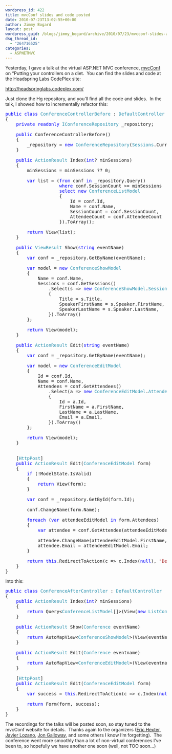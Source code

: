 ```yaml
---
wordpress_id: 422
title: mvcConf slides and code posted
date: 2010-07-23T13:02:55+00:00
author: Jimmy Bogard
layout: post
wordpress_guid: /blogs/jimmy_bogard/archive/2010/07/23/mvcconf-slides-and-code-posted.aspx
dsq_thread_id:
  - "264716525"
categories:
  - ASPNETMVC
---
```

Yesterday, I gave a talk at the virtual ASP.NET MVC conference, [mvcConf](http://mvcconf.com/) on “Putting your controllers on a diet.&#160; You can find the slides and code at the Headspring Labs CodePlex site:

<http://headspringlabs.codeplex.com/>

Just clone the Hg repository, and you’ll find all the code and slides.&#160; In the talk, I showed how to incrementally refactor this:

<pre><span style="color: blue">public class </span><span style="color: #2b91af">ConferenceControllerBefore </span>: <span style="color: #2b91af">DefaultController
</span>{
    <span style="color: blue">private readonly </span><span style="color: #2b91af">IConferenceRepository </span>_repository;

    <span style="color: blue">public </span>ConferenceControllerBefore()
    {
        _repository = <span style="color: blue">new </span><span style="color: #2b91af">ConferenceRepository</span>(<span style="color: #2b91af">Sessions</span>.Current);
    }

    <span style="color: blue">public </span><span style="color: #2b91af">ActionResult </span>Index(<span style="color: blue">int</span>? minSessions)
    {
        minSessions = minSessions ?? 0;

        <span style="color: blue">var </span>list = (<span style="color: blue">from </span>conf <span style="color: blue">in </span>_repository.Query()
                    <span style="color: blue">where </span>conf.SessionCount &gt;= minSessions
                    <span style="color: blue">select new </span><span style="color: #2b91af">ConferenceListModel
                    </span>{
                        Id = conf.Id,
                        Name = conf.Name,
                        SessionCount = conf.SessionCount,
                        AttendeeCount = conf.AttendeeCount
                    }).ToArray();

        <span style="color: blue">return </span>View(list);
    }

    <span style="color: blue">public </span><span style="color: #2b91af">ViewResult </span>Show(<span style="color: blue">string </span>eventName)
    {
        <span style="color: blue">var </span>conf = _repository.GetByName(eventName);

        <span style="color: blue">var </span>model = <span style="color: blue">new </span><span style="color: #2b91af">ConferenceShowModel
        </span>{
            Name = conf.Name,
            Sessions = conf.GetSessions()
                .Select(s =&gt; <span style="color: blue">new </span><span style="color: #2b91af">ConferenceShowModel</span>.<span style="color: #2b91af">SessionModel
                </span>{
                    Title = s.Title,
                    SpeakerFirstName = s.Speaker.FirstName,
                    SpeakerLastName = s.Speaker.LastName,
                }).ToArray()
        };

        <span style="color: blue">return </span>View(model);
    }

    <span style="color: blue">public </span><span style="color: #2b91af">ActionResult </span>Edit(<span style="color: blue">string </span>eventName)
    {
        <span style="color: blue">var </span>conf = _repository.GetByName(eventName);

        <span style="color: blue">var </span>model = <span style="color: blue">new </span><span style="color: #2b91af">ConferenceEditModel
        </span>{
            Id = conf.Id,
            Name = conf.Name,
            Attendees = conf.GetAttendees()
                .Select(a =&gt; <span style="color: blue">new </span><span style="color: #2b91af">ConferenceEditModel</span>.<span style="color: #2b91af">AttendeeEditModel
                </span>{
                    Id = a.Id,
                    FirstName = a.FirstName,
                    LastName = a.LastName,
                    Email = a.Email,
                }).ToArray()
        };

        <span style="color: blue">return </span>View(model);
    }


    [<span style="color: #2b91af">HttpPost</span>]
    <span style="color: blue">public </span><span style="color: #2b91af">ActionResult </span>Edit(<span style="color: #2b91af">ConferenceEditModel </span>form)
    {
        <span style="color: blue">if </span>(!ModelState.IsValid)
        {
            <span style="color: blue">return </span>View(form);
        }

        <span style="color: blue">var </span>conf = _repository.GetById(form.Id);

        conf.ChangeName(form.Name);

        <span style="color: blue">foreach </span>(<span style="color: blue">var </span>attendeeEditModel <span style="color: blue">in </span>form.Attendees)
        {
            <span style="color: blue">var </span>attendee = conf.GetAttendee(attendeeEditModel.Id);

            attendee.ChangeName(attendeeEditModel.FirstName, attendeeEditModel.LastName);
            attendee.Email = attendeeEditModel.Email;
        }

        <span style="color: blue">return this</span>.RedirectToAction(c =&gt; c.Index(<span style="color: blue">null</span>), <span style="color: #a31515">"Default"</span>);
    }
}</pre>

[](http://11011.net/software/vspaste)

Into this:

<pre><span style="color: blue">public class </span><span style="color: #2b91af">ConferenceAfterController </span>: <span style="color: #2b91af">DefaultController
</span>{
    <span style="color: blue">public </span><span style="color: #2b91af">ActionResult </span>Index(<span style="color: blue">int</span>? minSessions)
    {
        <span style="color: blue">return </span>Query&lt;<span style="color: #2b91af">ConferenceListModel</span>[]&gt;(View(<span style="color: blue">new </span><span style="color: #2b91af">ListConferences</span>(minSessions)));
    }

    <span style="color: blue">public </span><span style="color: #2b91af">ActionResult </span>Show(<span style="color: #2b91af">Conference </span>eventName)
    {
        <span style="color: blue">return </span>AutoMapView&lt;<span style="color: #2b91af">ConferenceShowModel</span>&gt;(View(eventName));
    }

    <span style="color: blue">public </span><span style="color: #2b91af">ActionResult </span>Edit(<span style="color: #2b91af">Conference </span>eventname)
    {
        <span style="color: blue">return </span>AutoMapView&lt;<span style="color: #2b91af">ConferenceEditModel</span>&gt;(View(eventname));
    }

    [<span style="color: #2b91af">HttpPost</span>]
    <span style="color: blue">public </span><span style="color: #2b91af">ActionResult </span>Edit(<span style="color: #2b91af">ConferenceEditModel </span>form)
    {
        <span style="color: blue">var </span>success = <span style="color: blue">this</span>.RedirectToAction(c =&gt; c.Index(<span style="color: blue">null</span>), <span style="color: #a31515">"Default"</span>);
        
        <span style="color: blue">return </span>Form(form, success);
    }
}</pre>

[](http://11011.net/software/vspaste)

The recordings for the talks will be posted soon, so stay tuned to the mvcConf website for details.&#160; Thanks again to the organizers ([Eric Hexter](http://www.lostechies.com/blogs/hex/), [Javier Lozano](http://lozanotek.com/blog/), [Jon Galloway](http://weblogs.asp.net/jgalloway/), and some others I know I’m forgetting).&#160; The conference went more smoothly than a lot of non-virtual conferences I’ve been to, so hopefully we have another one soon (well, not TOO soon…)